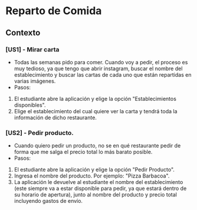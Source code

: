 # Reparto de Comida

## Contexto

### [US1] - Mirar carta
- Todas las semanas pido para comer. Cuando voy a pedir, el proceso es muy tedioso, ya que tengo que abrir instagram, buscar el nombre del establecimiento y buscar las cartas de cada uno que están repartidas en varias imágenes.
- Pasos:
1. El estudiante abre la aplicación y elige la opción "Establecimientos disponibles".
2. Elige el establecimiento del cual quiere ver la carta y tendrá toda la información de dicho restaurante.

### [US2] - Pedir producto.

- Cuando quiero pedir un producto, no se en qué restaurante pedir de forma que me salga el precio total lo más barato posible.
- Pasos:
1. El estudiante abre la aplicación y elige la opción "Pedir Producto".
2. Ingresa el nombre del producto. Por ejemplo: "Pizza Barbacoa".
3. La aplicación le devuelve al estudiante el nombre del establecimiento (este siempre va a estar disponible para pedir, ya que estará dentro de su horario de apertura), junto al nombre del producto y precio total incluyendo gastos de envío.
